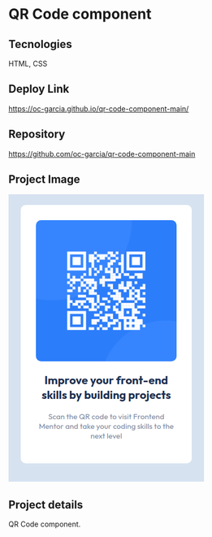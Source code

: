 # QR Code component

## Tecnologies 
HTML, CSS

## Deploy Link
https://oc-garcia.github.io/qr-code-component-main/

## Repository
https://github.com/oc-garcia/qr-code-component-main

## Project Image
![](./images/Screenshot%20from%202023-01-19%2013-48-04.png#vitrinedev)

## Project details
QR Code component. 
